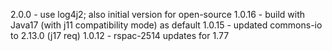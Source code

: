 2.0.0 - use log4j2; also initial version for open-source
1.0.16 - build with Java17 (with j11 compatibility mode) as default
1.0.15 - updated commons-io to 2.13.0 (j17 req)
1.0.12 - rspac-2514 updates for 1.77
